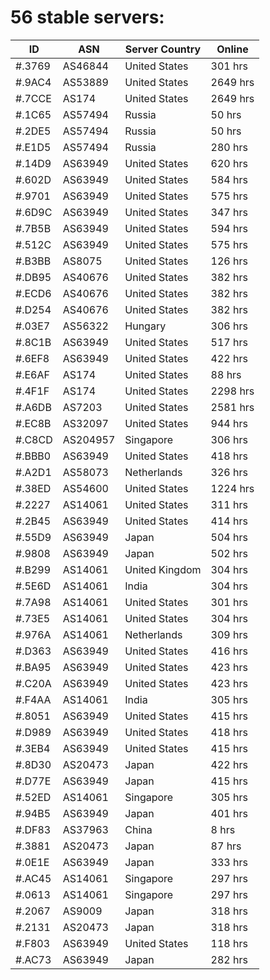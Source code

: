 # 56 stable servers:

| ID | ASN | Server Country | Online |
| ------ | ------ | ------ | ------ |
| #.3769 | AS46844 | United States | 301 hrs |
| #.9AC4 | AS53889 | United States | 2649 hrs |
| #.7CCE | AS174 | United States | 2649 hrs |
| #.1C65 | AS57494 | Russia | 50 hrs |
| #.2DE5 | AS57494 | Russia | 50 hrs |
| #.E1D5 | AS57494 | Russia | 280 hrs |
| #.14D9 | AS63949 | United States | 620 hrs |
| #.602D | AS63949 | United States | 584 hrs |
| #.9701 | AS63949 | United States | 575 hrs |
| #.6D9C | AS63949 | United States | 347 hrs |
| #.7B5B | AS63949 | United States | 594 hrs |
| #.512C | AS63949 | United States | 575 hrs |
| #.B3BB | AS8075 | United States | 126 hrs |
| #.DB95 | AS40676 | United States | 382 hrs |
| #.ECD6 | AS40676 | United States | 382 hrs |
| #.D254 | AS40676 | United States | 382 hrs |
| #.03E7 | AS56322 | Hungary | 306 hrs |
| #.8C1B | AS63949 | United States | 517 hrs |
| #.6EF8 | AS63949 | United States | 422 hrs |
| #.E6AF | AS174 | United States | 88 hrs |
| #.4F1F | AS174 | United States | 2298 hrs |
| #.A6DB | AS7203 | United States | 2581 hrs |
| #.EC8B | AS32097 | United States | 944 hrs |
| #.C8CD | AS204957 | Singapore | 306 hrs |
| #.BBB0 | AS63949 | United States | 418 hrs |
| #.A2D1 | AS58073 | Netherlands | 326 hrs |
| #.38ED | AS54600 | United States | 1224 hrs |
| #.2227 | AS14061 | United States | 311 hrs |
| #.2B45 | AS63949 | United States | 414 hrs |
| #.55D9 | AS63949 | Japan | 504 hrs |
| #.9808 | AS63949 | Japan | 502 hrs |
| #.B299 | AS14061 | United Kingdom | 304 hrs |
| #.5E6D | AS14061 | India | 304 hrs |
| #.7A98 | AS14061 | United States | 301 hrs |
| #.73E5 | AS14061 | United States | 304 hrs |
| #.976A | AS14061 | Netherlands | 309 hrs |
| #.D363 | AS63949 | United States | 416 hrs |
| #.BA95 | AS63949 | United States | 423 hrs |
| #.C20A | AS63949 | United States | 423 hrs |
| #.F4AA | AS14061 | India | 305 hrs |
| #.8051 | AS63949 | United States | 415 hrs |
| #.D989 | AS63949 | United States | 418 hrs |
| #.3EB4 | AS63949 | United States | 415 hrs |
| #.8D30 | AS20473 | Japan | 422 hrs |
| #.D77E | AS63949 | Japan | 415 hrs |
| #.52ED | AS14061 | Singapore | 305 hrs |
| #.94B5 | AS63949 | Japan | 401 hrs |
| #.DF83 | AS37963 | China | 8 hrs |
| #.3881 | AS20473 | Japan | 87 hrs |
| #.0E1E | AS63949 | Japan | 333 hrs |
| #.AC45 | AS14061 | Singapore | 297 hrs |
| #.0613 | AS14061 | Singapore | 297 hrs |
| #.2067 | AS9009 | Japan | 318 hrs |
| #.2131 | AS20473 | Japan | 318 hrs |
| #.F803 | AS63949 | United States | 118 hrs |
| #.AC73 | AS63949 | Japan | 282 hrs |

